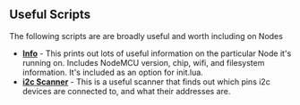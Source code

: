 ## Useful Scripts

The following scripts are are broadly useful and worth including on Nodes

* **[Info](info.lua)** - This prints out lots of useful information on the particular Node it's running on.  Includes NodeMCU version, chip, wifi, and filesystem information.  It's included as an option for init.lua.
* **[i2c Scanner](i2c_scanner.lua)** - This is a useful scanner that finds out which pins i2c devices are connected to, and what their addresses are.

